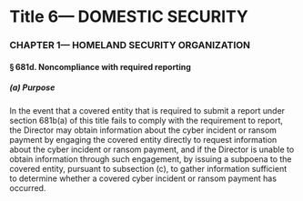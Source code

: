 
# Title 6— DOMESTIC SECURITY
### CHAPTER 1— HOMELAND SECURITY ORGANIZATION
#### § 681d. Noncompliance with required reporting
##### (a) Purpose

In the event that a covered entity that is required to submit a report under section 681b(a) of this title fails to comply with the requirement to report, the Director may obtain information about the cyber incident or ransom payment by engaging the covered entity directly to request information about the cyber incident or ransom payment, and if the Director is unable to obtain information through such engagement, by issuing a subpoena to the covered entity, pursuant to subsection (c), to gather information sufficient to determine whether a covered cyber incident or ransom payment has occurred.
